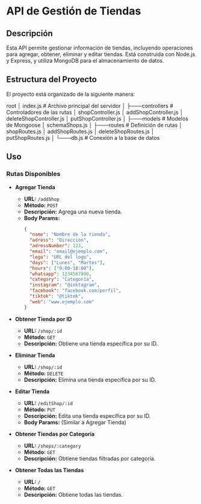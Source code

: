 # API de Gestión de Tiendas

## Descripción

Esta API permite gestionar información de tiendas, incluyendo operaciones para agregar, obtener, eliminar y editar tiendas. Está construida con Node.js y Express, y utiliza MongoDB para el almacenamiento de datos.

## Estructura del Proyecto

El proyecto está organizado de la siguiente manera:

root
│ index.js # Archivo principal del servidor
│
├───controllers # Controladores de las rutas
│ shopController.js
│ addShopController.js
│ deleteShopController.js
│ putShopController.js
│
├───models # Modelos de Mongoose
│ schemaShops.js
│
├───routes # Definición de rutas
│ shopRoutes.js
│ addShopRoutes.js
│ deleteShopRoutes.js
│ putShopRoutes.js
│
└───db.js # Conexión a la base de datos

## Uso

### Rutas Disponibles

- **Agregar Tienda**
    - **URL:** `/addShop`
    - **Método:** `POST`
    - **Descripción:** Agrega una nueva tienda.
    - **Body Params:**
      ```json
      {
        "name": "Nombre de la tienda",
        "adress": "Dirección",
        "adressNumber": 123,
        "email": "email@ejemplo.com",
        "logo": "URL del logo",
        "days": ["Lunes", "Martes"],
        "hours": ["9:00-18:00"],
        "whatsapp": 1234567890,
        "category": "Categoría",
        "instagram": "@instagram",
        "facebook": "facebook.com/perfil",
        "tiktok": "@tiktok",
        "web": "www.ejemplo.com"
      }
      ```

- **Obtener Tienda por ID**
    - **URL:** `/shop/:id`
    - **Método:** `GET`
    - **Descripción:** Obtiene una tienda específica por su ID.

- **Eliminar Tienda**
    - **URL:** `/shop/:id`
    - **Método:** `DELETE`
    - **Descripción:** Elimina una tienda específica por su ID.

- **Editar Tienda**
    - **URL:** `/editShop/:id`
    - **Método:** `PUT`
    - **Descripción:** Edita una tienda específica por su ID.
    - **Body Params:** (Similar a Agregar Tienda)

- **Obtener Tiendas por Categoría**
    - **URL:** `/shops/:category`
    - **Método:** `GET`
    - **Descripción:** Obtiene tiendas filtradas por categoría.

- **Obtener Todas las Tiendas**
    - **URL:** `/`
    - **Método:** `GET`
    - **Descripción:** Obtiene todas las tiendas.